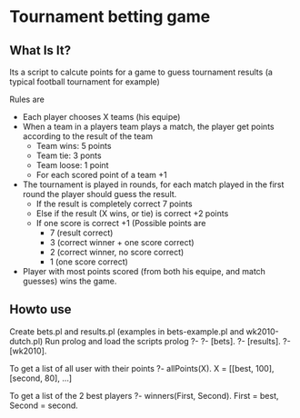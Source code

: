 Tournament betting game
=======================

What Is It?
----------
Its a script to calcute points  for a game to guess tournament results
(a typical football tournament for example)

Rules are

*	Each player chooses X teams (his equipe)
*	When a team in a players team plays a match, the player get points
	according to the result of the team
	-	Team wins: 5 points
	-	Team tie: 3 ponts
	-	Team loose: 1 point
	-	For each scored point of a team +1
*	The tournament is played in rounds, for each match played in the
	first round the player should guess the result.
	-	If the result is completely correct 7 points
	-	Else if the result (X wins, or tie) is correct +2 points
	-	If one score is correct +1
		(Possible points are
		+	7 (result correct)
		+	3 (correct winner + one score correct)
		+	2 (correct winner, no score correct)
		+	1 (one score correct)
*	Player with most points scored (from both his equipe, and match guesses)
	wins the game.

Howto use
---------
Create bets.pl and results.pl (examples in bets-example.pl and wk2010-dutch.pl)
Run prolog and load the scripts
	prolog
	?-
	?- [bets].
	?- [results].
	?- [wk2010].
  

To get a list of all user with their points
	?- allPoints(X).
		X = [[best, 100], [second, 80], ...]

To get a list of the 2 best players
	?- winners(First, Second).
		First = best,
		Second = second.
